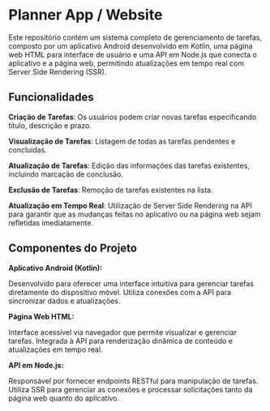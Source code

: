 # Planner App / Website

Este repositório contém um sistema completo de gerenciamento de tarefas, composto por um aplicativo Android desenvolvido em Kotlin, uma página web HTML para interface de usuário e uma API em Node.js que conecta o aplicativo e a página web, permitindo atualizações em tempo real com Server Side Rendering (SSR).

## Funcionalidades
**Criação de Tarefas**: Os usuários podem criar novas tarefas especificando título, descrição e prazo.

**Visualização de Tarefas**: Listagem de todas as tarefas pendentes e concluídas.

**Atualização de Tarefas**: Edição das informações das tarefas existentes, incluindo marcação de conclusão.

**Exclusão de Tarefas**: Remoção de tarefas existentes na lista.

**Atualização em Tempo Real**: Utilização de Server Side Rendering na API para garantir que as mudanças feitas no aplicativo ou na página web sejam refletidas imediatamente.

## Componentes do Projeto
**Aplicativo Android (Kotlin):**

Desenvolvido para oferecer uma interface intuitiva para gerenciar tarefas diretamente do dispositivo móvel.
Utiliza conexões com a API para sincronizar dados e atualizações.

**Página Web HTML:**

Interface acessível via navegador que permite visualizar e gerenciar tarefas.
Integrada à API para renderização dinâmica de conteúdo e atualizações em tempo real.

**API em Node.js:**

Responsável por fornecer endpoints RESTful para manipulação de tarefas.
Utiliza SSR para gerenciar as conexões e processar solicitações tanto da página web quanto do aplicativo.
